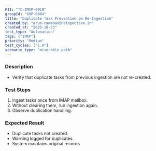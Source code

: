 ```yaml
---
FII: "TC-IMAP-0010"
groupId: "GRP-0004"
title: "Duplicate Task Prevention on Re-Ingestion"
created_by: "arun-ramanan@netspective.in"
created_at: "2025-10-23"
test_type: "Automation"
tags: ["IMAP"]
priority: "Medium"
test_cycles: ["1.0"]
scenario_type: "miserable path"
---
```


### Description
- Verify that duplicate tasks from previous ingestion are not re-created.

### Test Steps
1. Ingest tasks once from IMAP mailbox.  
2. Without clearing them, run ingestion again.  
3. Observe duplication handling.

### Expected Result
- Duplicate tasks not created.  
- Warning logged for duplicates.  
- System maintains original records.
